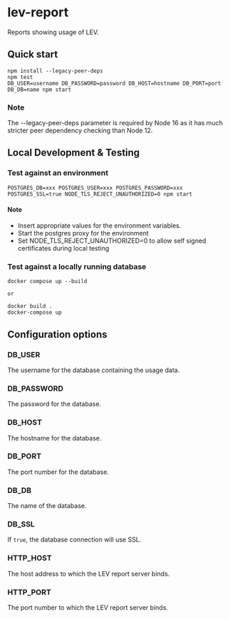 # lev-report
Reports showing usage of LEV.

## Quick start
```
npm install --legacy-peer-deps
npm test
DB_USER=username DB_PASSWORD=password DB_HOST=hostname DB_PORT=port DB_DB=name npm start
```

### Note
The --legacy-peer-deps parameter is required by Node 16 as it has much stricter peer dependency checking than Node 12.

## Local Development & Testing
### Test against an environment
```
POSTGRES_DB=xxx POSTGRES_USER=xxx POSTGRES_PASSWORD=xxx POSTGRES_SSL=true NODE_TLS_REJECT_UNAUTHORIZED=0 npm start
```
#### Note
- Insert appropriate values for the environment variables.
- Start the postgres proxy for the environment
- Set NODE_TLS_REJECT_UNAUTHORIZED=0 to allow self signed certificates during local testing

### Test against a locally running database
```
docker compose up --build

or

docker build .
docker-compose up
```

## Configuration options

### DB_USER
The username for the database containing the usage data.

### DB_PASSWORD
The password for the database.

### DB_HOST
The hostname for the database.

### DB_PORT
The port number for the database.

### DB_DB
The name of the database.

### DB_SSL
If `true`, the database connection will use SSL.

### HTTP_HOST
The host address to which the LEV report server binds.

### HTTP_PORT
The port number to which the LEV report server binds.
